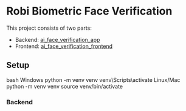# Robi Biometric Face Verification

This project consists of two parts:
- Backend: [ai_face_verification_app](https://github.com/princexoleo/ai_face_verification_app)
- Frontend: [ai_face_verification_frontend](https://github.com/princexoleo/ai_face_verification_frontend)

## Setup

bash
Windows
python -m venv venv
venv\Scripts\activate
Linux/Mac
python -m venv venv
source venv/bin/activate

### Backend